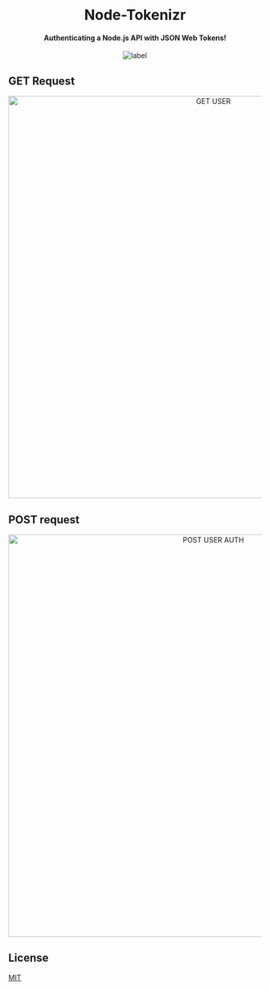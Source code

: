 <h1 align="center">
<br>
Node-Tokenizr
<br>
</h1>

<h4 align="center">Authenticating a Node.js API with JSON Web Tokens!</h4>

<p align="center">
  <img src="https://img.shields.io/badge/under-construction-blue.svg" alt="label">
</p>

## GET Request
<p align="center">
<img src = "https://user-images.githubusercontent.com/16631356/31318076-dbdb8114-ac54-11e7-95bd-8e96c011bcfc.png" alt = "GET USER" width = "800" height = "auto">
</p>

## POST request
<p align="center">
<img src = "https://user-images.githubusercontent.com/16631356/31318082-ecac95b4-ac54-11e7-951b-dd8c7f6c0f4c.png" alt = "POST USER AUTH" width = "800" height = "auto">
</p>

## License

[MIT](LICENSE)